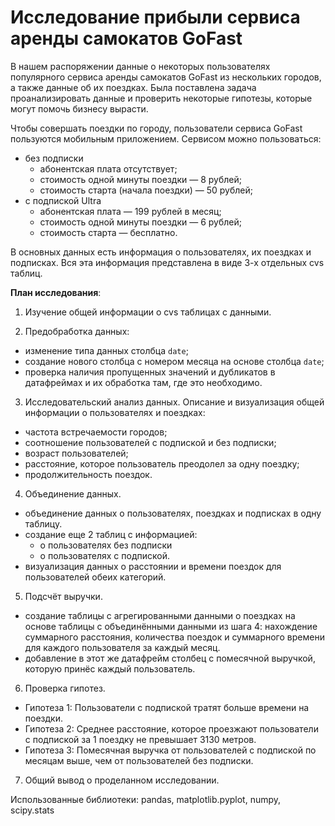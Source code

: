 # Исследование прибыли сервиса аренды самокатов GoFast
В нашем распоряжении данные о некоторых пользователях популярного сервиса аренды самокатов GoFast из нескольких городов, а также данные об их поездках. Была поставлена задача проанализировать данные и проверить некоторые гипотезы, которые могут помочь бизнесу вырасти. 

Чтобы совершать поездки по городу, пользователи сервиса GoFast пользуются мобильным приложением. Сервисом можно пользоваться:
* без подписки
  * абонентская плата отсутствует;
  * стоимость одной минуты поездки — 8 рублей;
  * стоимость старта (начала поездки) — 50 рублей;
* с подпиской Ultra
  * абонентская плата — 199 рублей в месяц;
  * стоимость одной минуты поездки — 6 рублей;
  * стоимость старта — бесплатно.

В основных данных есть информация о пользователях, их поездках и подписках. Вся эта информация представлена в виде 3-х отдельных cvs таблиц.

**План исследования**:
1. Изучение общей информации о cvs таблицах с данными.

2. Предобработка данных: 
 - изменение типа данных столбца `date`; 
 - создание нового столбца с номером месяца на основе столбца `date`;
 - проверка наличия пропущенных значений и дубликатов в датафреймах и их обработка там, где это необходимо.

3. Исследовательский анализ данных.
Описание и визуализация общей информации о пользователях и поездках:
* частота встречаемости городов;
* соотношение пользователей с подпиской и без подписки;
* возраст пользователей;
* расстояние, которое пользователь преодолел за одну поездку;
* продолжительность поездок.

4. Объединение данных.
* объединение данных о пользователях, поездках и подписках в одну таблицу.
* создание еще 2 таблиц с информацией: 
  * о пользователях без подписки
  * о пользователях с подпиской.
* визуализация данных о расстоянии и времени поездок для пользователей обеих категорий.

5. Подсчёт выручки.
* создание таблицы с агрегированными данными о поездках на основе таблицы с объединёнными данными из шага 4: нахождение суммарного расстояния, количества поездок и суммарного времени для каждого пользователя за каждый месяц.
* добавление в этот же датафрейм столбец с помесячной выручкой, которую принёс каждый пользователь. 

6. Проверка гипотез.
* Гипотеза 1: Пользователи с подпиской тратят больше времени на поездки.
* Гипотеза 2: Среднее расстояние, которое проезжают пользователи с подпиской за 1 поездку не превышает 3130 метров.
* Гипотеза 3: Помесячная выручка от пользователей с подпиской по месяцам выше, чем от пользователей без подписки.

7. Общий вывод о проделанном исследовании.


Использованные библиотеки: pandas, matplotlib.pyplot, numpy, scipy.stats
